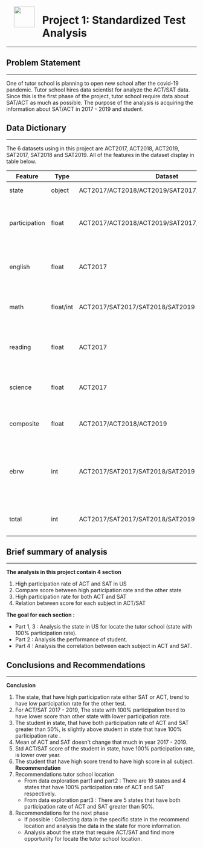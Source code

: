 <img src="http://imgur.com/1ZcRyrc.png" style="float: left; margin: 20px; height: 55px">

# Project 1: Standardized Test Analysis
---
## Problem Statement
---
One of tutor school is planning to open new school after the covid-19 pandemic. Tutor school hires data scientist for analyze the ACT/SAT data. Since this is the first phase of the project, tutor school require data about SAT/ACT as much as possible. The purpose of the analysis is acquiring the information about SAT/ACT in 2017 - 2019 and student.

## Data Dictionary
---
The 6 datasets using in this project are ACT2017, ACT2018, ACT2019, SAT2017, SAT2018 and SAT2019. All of the features in the dataset display in table below.

|Feature|Type|Dataset|Description|
|---|---|---|---|
|state|object|ACT2017/ACT2018/ACT2019/SAT2017/SAT2018/SAT2019|Identify the state.|
|participation|float|ACT2017/ACT2018/ACT2019/SAT2017/SAT2018/SAT2019|The fraction of participation to the SAT/ACT test.|
|english|float|ACT2017|Average score of English subject for each state.|
|math|float/int|ACT2017/SAT2017/SAT2018/SAT2019|Average score of Math subject for each state.|
|reading|float|ACT2017|Average score of reading part for each state.|
|science|float|ACT2017|Average score of Science subject for each state.|
|composite|float|ACT2017/ACT2018/ACT2019|Average score of all parts for each state.|
|ebrw|int|ACT2017/SAT2017/SAT2018/SAT2019|Average score of evidence-based reading and writing part for each state.|
|total|int|ACT2017/SAT2017/SAT2018/SAT2019|Average total SAT score for each state.|

## Brief summary of analysis
---
**The analysis in this project contain 4 section**
1. High participation rate of ACT and SAT in US
2. Compare score between high participation rate and the other state
3. High participation rate for both ACT and SAT
4. Relation between score for each subject in ACT/SAT

**The goal for each section :** 
- Part 1, 3 : Analysis the state in US for locate the tutor school (state with 100% participation rate).
- Part 2 : Analysis the performance of student.
- Part 4 : Analysis the correlation between each subject in ACT and SAT.

## Conclusions and Recommendations
---
**Conclusion**
1. The state, that have high participation rate either SAT or ACT, trend to have low participation rate for the other test. 
2. For ACT/SAT 2017 - 2019, The state with 100% participation trend to have lower score than other state with lower participation rate.
3. The student in state, that have both participation rate of ACT and SAT greater than 50%, is slightly above student in state that have 100% participation rate .
4. Mean of ACT and SAT doesn't change that much in year 2017 - 2019.
5. Std ACT/SAT score of the student in state, have 100% participation rate, is lower over year.
6. The student that have high score trend to have high score in all subject.
**Recommendation**
1. Recommendations tutor school location
    - From data exploration part1 and part2 : There are 19 states and 4 states that have 100% participation rate of ACT and SAT respectively.
    - From data exploration part3 : There are 5 states that have both participation rate of ACT and SAT greater than 50%.
2. Recommendations for the next phase
    - If possible : Collecting data in the specific state in the recommend location and analysis the data in the state for more information.
    - Analysis about the state that require ACT/SAT and find more opportunity for locate the tutor school location.

